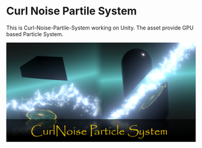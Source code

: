 # Curl Noise Partile System

This is Curl-Noise-Partile-System working on Unity.
The asset provide GPU based Particle System.

![](images/KeyImagfe.png)